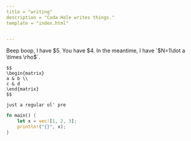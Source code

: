 ```yaml
---
title = "writing"
description = "Coda Hale writes things."
template = "index.html"


---
```


Beep boop, I have $5. You have $4. In the meantime, I have `$N=1\dot a \times \rho$`.

```
$$
\begin{matrix}
a & b \\
c & d
\end{matrix}
$$
```

```
just a regular ol' pre
```

```rust
fn main() {
    let x = vec![1, 2, 3];
    println!("{}", x);
}
```
